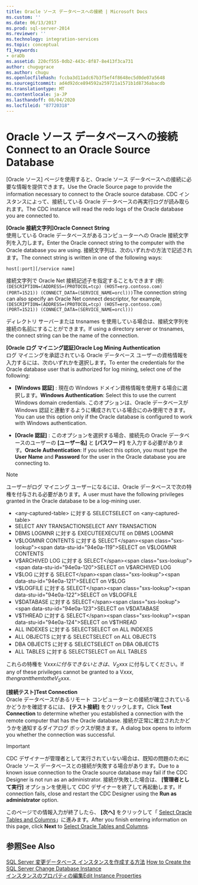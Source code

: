 ```yaml
---
title: Oracle ソース データベースへの接続 | Microsoft Docs
ms.custom: ''
ms.date: 06/13/2017
ms.prod: sql-server-2014
ms.reviewer: ''
ms.technology: integration-services
ms.topic: conceptual
f1_keywords:
- oraDb
ms.assetid: 220cf555-0db2-443c-8f87-8e413f3ca731
author: chugugrace
ms.author: chugu
ms.openlocfilehash: fccba3d11adc67b3f5ef4f8648ec5d0de07a5648
ms.sourcegitcommit: ad4d92dce894592a259721a1571b1d8736abacdb
ms.translationtype: MT
ms.contentlocale: ja-JP
ms.lasthandoff: 08/04/2020
ms.locfileid: "87720318"
---
```

# <a name="connect-to-an-oracle-source-database"></a><span data-ttu-id="94e0a-102">Oracle ソース データベースへの接続</span><span class="sxs-lookup"><span data-stu-id="94e0a-102">Connect to an Oracle Source Database</span></span>
  <span data-ttu-id="94e0a-103">[Oracle ソース] ページを使用すると、Oracle ソース データベースへの接続に必要な情報を提供できます。</span><span class="sxs-lookup"><span data-stu-id="94e0a-103">Use the Oracle Source page to provide the information necessary to connect to the Oracle source database.</span></span> <span data-ttu-id="94e0a-104">CDC インスタンスによって、接続している Oracle データベースの再実行ログが読み取られます。</span><span class="sxs-lookup"><span data-stu-id="94e0a-104">The CDC instance will read the redo logs of the Oracle database you are connected to.</span></span>  
  
 <span data-ttu-id="94e0a-105">**[Oracle 接続文字列]**</span><span class="sxs-lookup"><span data-stu-id="94e0a-105">**Oracle Connect String**</span></span>  
 <span data-ttu-id="94e0a-106">使用している Oracle データベースがあるコンピューターへの Oracle 接続文字列を入力します。</span><span class="sxs-lookup"><span data-stu-id="94e0a-106">Enter the Oracle connect string to the computer with the Oracle database you are using.</span></span> <span data-ttu-id="94e0a-107">接続文字列は、次のいずれかの方法で記述されます。</span><span class="sxs-lookup"><span data-stu-id="94e0a-107">The connect string is written in one of the following ways:</span></span>  
  
 `host[:port][/service name]`  
  
 <span data-ttu-id="94e0a-108">接続文字列で Oracle Net 接続記述子を指定することもできます (例: `(DESCRIPTION=(ADDRESS=(PROTOCOL=tcp) (HOST=erp.contoso.com) (PORT=1521)) (CONNECT_DATA=(SERVICE_NAME=orcl)))`</span><span class="sxs-lookup"><span data-stu-id="94e0a-108">The connection string can also specify an Oracle Net connect descriptor, for example, `(DESCRIPTION=(ADDRESS=(PROTOCOL=tcp) (HOST=erp.contoso.com) (PORT=1521)) (CONNECT_DATA=(SERVICE_NAME=orcl)))`</span></span>  
  
 <span data-ttu-id="94e0a-109">ディレクトリ サーバーまたは tnsnames を使用している場合は、接続文字列を接続の名前にすることができます。</span><span class="sxs-lookup"><span data-stu-id="94e0a-109">If using a directory server or tnsnames, the connect string can be the name of the connection.</span></span>  
  
 <span data-ttu-id="94e0a-110">**[Oracle ログ マイニング認証]**</span><span class="sxs-lookup"><span data-stu-id="94e0a-110">**Oracle Log Mining Authentication**</span></span>  
 <span data-ttu-id="94e0a-111">ログ マイニングを承認されている Oracle データベース ユーザーの資格情報を入力するには、次のいずれかを選択します。</span><span class="sxs-lookup"><span data-stu-id="94e0a-111">To enter the credentials for the Oracle database user that is authorized for log mining, select one of the following:</span></span>  
  
-   <span data-ttu-id="94e0a-112">**[Windows 認証]** : 現在の Windows ドメイン資格情報を使用する場合に選択します。</span><span class="sxs-lookup"><span data-stu-id="94e0a-112">**Windows Authentication**: Select this to use the current Windows domain credentials.</span></span> <span data-ttu-id="94e0a-113">このオプションは、Oracle データベースが Windows 認証と連動するように構成されている場合にのみ使用できます。</span><span class="sxs-lookup"><span data-stu-id="94e0a-113">You can use this option only if the Oracle database is configured to work with Windows authentication.</span></span>  
  
-   <span data-ttu-id="94e0a-114">**[Oracle 認証]** : このオプションを選択する場合、接続先の Oracle データベースのユーザーの **[ユーザー名]** と **[パスワード]** を入力する必要があります。</span><span class="sxs-lookup"><span data-stu-id="94e0a-114">**Oracle Authentication**: If you select this option, you must type the **User Name** and **Password** for the user in the Oracle database you are connecting to.</span></span>  
  
> [!NOTE]
>  <span data-ttu-id="94e0a-115">ユーザーがログ マイニング ユーザーになるには、Oracle データベースで次の特権を付与される必要があります。</span><span class="sxs-lookup"><span data-stu-id="94e0a-115">A user must have the following privileges granted in the Oracle database to be a log-mining user.</span></span>  
> 
>  -   <span data-ttu-id="94e0a-116">\<any-captured-table> に対する SELECT</span><span class="sxs-lookup"><span data-stu-id="94e0a-116">SELECT on \<any-captured-table></span></span>  
> -   <span data-ttu-id="94e0a-117">SELECT ANY TRANSACTION</span><span class="sxs-lookup"><span data-stu-id="94e0a-117">SELECT ANY TRANSACTION</span></span>  
> -   <span data-ttu-id="94e0a-118">DBMS LOGMNR に対する EXECUTE</span><span class="sxs-lookup"><span data-stu-id="94e0a-118">EXECUTE on DBMS LOGMNR</span></span>  
> -   <span data-ttu-id="94e0a-119">V$LOGMNR CONTENTS に対する SELECT</span><span class="sxs-lookup"><span data-stu-id="94e0a-119">SELECT on V$LOGMNR CONTENTS</span></span>  
> -   <span data-ttu-id="94e0a-120">V$ARCHIVED LOG に対する SELECT</span><span class="sxs-lookup"><span data-stu-id="94e0a-120">SELECT on V$ARCHIVED LOG</span></span>  
> -   <span data-ttu-id="94e0a-121">V$LOG に対する SELECT</span><span class="sxs-lookup"><span data-stu-id="94e0a-121">SELECT on V$LOG</span></span>  
> -   <span data-ttu-id="94e0a-122">V$LOGFILE に対する SELECT</span><span class="sxs-lookup"><span data-stu-id="94e0a-122">SELECT on V$LOGFILE</span></span>  
> -   <span data-ttu-id="94e0a-123">V$DATABASE に対する SELECT</span><span class="sxs-lookup"><span data-stu-id="94e0a-123">SELECT on V$DATABASE</span></span>  
> -   <span data-ttu-id="94e0a-124">V$THREAD に対する SELECT</span><span class="sxs-lookup"><span data-stu-id="94e0a-124">SELECT on V$THREAD</span></span>  
> -   <span data-ttu-id="94e0a-125">ALL INDEXES に対する SELECT</span><span class="sxs-lookup"><span data-stu-id="94e0a-125">SELECT on ALL INDEXES</span></span>  
> -   <span data-ttu-id="94e0a-126">ALL OBJECTS に対する SELECT</span><span class="sxs-lookup"><span data-stu-id="94e0a-126">SELECT on ALL OBJECTS</span></span>  
> -   <span data-ttu-id="94e0a-127">DBA OBJECTS に対する SELECT</span><span class="sxs-lookup"><span data-stu-id="94e0a-127">SELECT on DBA OBJECTS</span></span>  
> -   <span data-ttu-id="94e0a-128">ALL TABLES に対する SELECT</span><span class="sxs-lookup"><span data-stu-id="94e0a-128">SELECT on ALL TABLES</span></span>  
> 
>  <span data-ttu-id="94e0a-129">これらの特権を V$xxx に付与できないときは、V_S$xxx に付与してください。</span><span class="sxs-lookup"><span data-stu-id="94e0a-129">If any of these privileges cannot be granted to a V$xxx, then grant them to the V_S$xxx.</span></span>  
  
 <span data-ttu-id="94e0a-130">**[接続テスト]**</span><span class="sxs-lookup"><span data-stu-id="94e0a-130">**Test Connection**</span></span>  
 <span data-ttu-id="94e0a-131">Oracle データベースがあるリモート コンピューターとの接続が確立されているかどうかを確認するには、 **[テスト接続]** をクリックします。</span><span class="sxs-lookup"><span data-stu-id="94e0a-131">Click **Test Connection** to determine whether you established a connection with the remote computer that has the Oracle database.</span></span> <span data-ttu-id="94e0a-132">接続が正常に確立されたかどうかを通知するダイアログ ボックスが開きます。</span><span class="sxs-lookup"><span data-stu-id="94e0a-132">A dialog box opens to inform you whether the connection was successful.</span></span>  
  
> [!IMPORTANT]  
>  <span data-ttu-id="94e0a-133">CDC デザイナーが管理者として実行されていない場合は、既知の問題のために Oracle ソース データベースとの接続が失敗する場合があります。</span><span class="sxs-lookup"><span data-stu-id="94e0a-133">Due to a known issue connection to the Oracle source database may fail if the CDC Designer is not run as an administrator.</span></span> <span data-ttu-id="94e0a-134">接続が失敗した場合は、 **[管理者として実行]** オプションを使用して CDC デザイナーを終了して再起動します。</span><span class="sxs-lookup"><span data-stu-id="94e0a-134">If connection fails, close and restart the CDC Designer using the **Run as administrator** option.</span></span>  
  
 <span data-ttu-id="94e0a-135">このページでの情報入力が終了したら、 **[次へ]** をクリックして「 [Select Oracle Tables and Columns](select-oracle-tables-and-columns.md)」に進みます。</span><span class="sxs-lookup"><span data-stu-id="94e0a-135">After you finish entering information on this page, click **Next** to [Select Oracle Tables and Columns](select-oracle-tables-and-columns.md).</span></span>  
  
## <a name="see-also"></a><span data-ttu-id="94e0a-136">参照</span><span class="sxs-lookup"><span data-stu-id="94e0a-136">See Also</span></span>  
 <span data-ttu-id="94e0a-137">[SQL Server 変更データベース インスタンスを作成する方法](how-to-create-the-sql-server-change-database-instance.md) </span><span class="sxs-lookup"><span data-stu-id="94e0a-137">[How to Create the SQL Server Change Database Instance](how-to-create-the-sql-server-change-database-instance.md) </span></span>  
 [<span data-ttu-id="94e0a-138">インスタンスのプロパティの編集</span><span class="sxs-lookup"><span data-stu-id="94e0a-138">Edit Instance Properties</span></span>](edit-instance-properties.md)  
  
  
